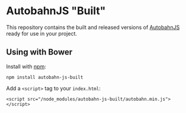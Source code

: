 # AutobahnJS "Built"

This repository contains the built and released versions of [AutobahnJS](https://github.com/tavendo/AutobahnJS) ready for use in your project.

## Using with Bower

Install with [npm](https://www.npmjs.com/):

	npm install autobahn-js-built

Add a `<script>` tag to your `index.html`:

	<script src="/node_modules/autobahn-js-built/autobahn.min.js"></script>
